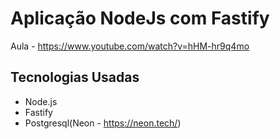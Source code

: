 # Aplicação NodeJs com Fastify

Aula - https://www.youtube.com/watch?v=hHM-hr9q4mo
## Tecnologias Usadas
* Node.js
* Fastify
* Postgresql(Neon - https://neon.tech/)